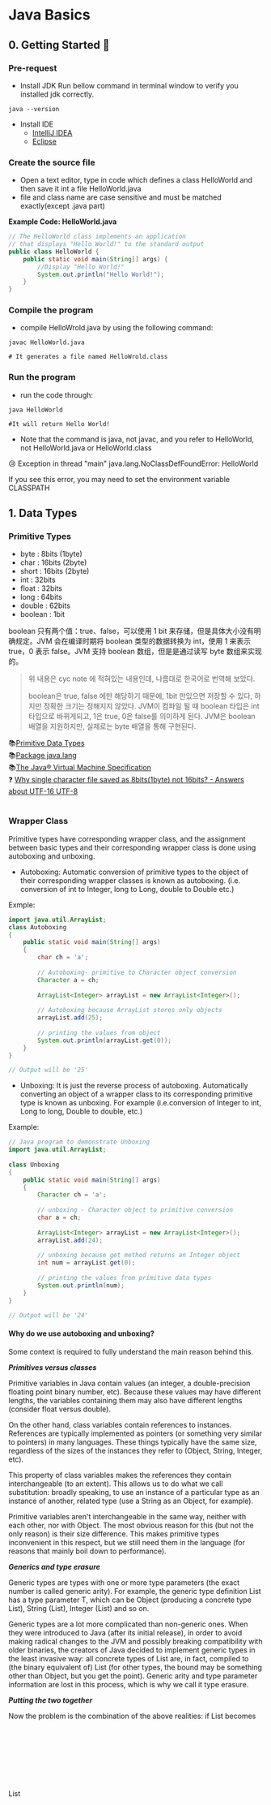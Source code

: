 # Java Basics


## 0. Getting Started 🚀

### Pre-request

- Install JDK
Run bellow command in terminal window to verify you installed jdk correctly.
```shell
java --version
```
- Install IDE
  - [IntelliJ IDEA](https://www.jetbrains.com/idea/download/#section=mac)
  - [Eclipse](https://www.eclipse.org/downloads/)


### Create the source file
- Open a text editor, type in code which defines a class HelloWorld and then save it int a file HelloWorld.java
- file and class name are case sensitive and must be matched exactly(except .java part)

**Example Code: HelloWorld.java**
```java
// The HelloWorld class implements an application
// that displays "Hello World!" to the standard output
public class HelloWorld {
	public static void main(String[] args) {
		//Display "Hello World!"
		System.out.println("Hello World!");
	}
}
```
### Compile the program
- compile HelloWrold.java by using the following command:
```shell
javac HelloWorld.java

# It generates a file named HelloWrold.class
```

### Run the program
- run the code through:
```shell
java HelloWorld

#It will return Hello World!
```
- Note that the command is java, not javac, and you refer to HelloWorld, not HelloWorld.java or HelloWorld.class

😢 Exception in thread "main" java.lang.NoClassDefFoundError: HelloWorld

If you see this error, you may need to set the environment variable CLASSPATH








## 1. Data Types

### Primitive Types
- byte : 8bits (1byte)
- char : 16bits (2byte)
- short : 16bits (2byte)
- int : 32bits
- float : 32bits
- long : 64bits
- double : 62bits
- boolean : 1bit

boolean 只有两个值：true、false，可以使用 1 bit 来存储，但是具体大小没有明确规定。JVM 会在编译时期将 boolean 类型的数据转换为 int，使用 1 来表示 true，0 表示 false。JVM 支持 boolean 数组，但是是通过读写 byte 数组来实现的。

> 위 내용은 cyc note 에 적혀있는 내용인데, 나름대로 한국어로 번역해 보았다.
>
> boolean은 true, false 에만 해당하기 때문에, 1bit 만있으면 저장할 수 있다, 하지만 정확한 크기는 정해지지 않았다.
> JVM이 컴파일 될 때 boolean 타입은 int 타입으로 바뀌게되고, 1은 true, 0은 false를 의미하게 된다. JVM은 boolean 배열을 지원하지만, 실제로는 byte 배열을 통해 구현된다.



 📚[Primitive Data Types](https://docs.oracle.com/javase/tutorial/java/nutsandbolts/datatypes.html)  
 📚[Package java.lang](https://docs.oracle.com/javase/9/docs/api/java/lang/package-use.html)  
 📚[The Java® Virtual
Machine Specification](https://docs.oracle.com/javase/specs/jvms/se8/jvms8.pdf)  
 ❓ [Why single character file saved as 8bits(1byte) not 16bits? - Answers about UTF-16 UTF-8](https://stackoverflow.com/questions/24095187/char-size-8-bit-or-16-bit)  
 <br>
 

### Wrapper Class


Primitive types have corresponding wrapper class, and the assignment between basic types and their corresponding wrapper class is done using autoboxing and unboxing. 

- Autoboxing: Automatic conversion of primitive types to the object of their corresponding wrapper classes is known as autoboxing. (i.e. conversion of int to Integer, long to Long, double to Double etc.)

Exmple:
```java
import java.util.ArrayList;
class Autoboxing
{
    public static void main(String[] args)
    {
        char ch = 'a';
  
        // Autoboxing- primitive to Character object conversion
        Character a = ch;
  
        ArrayList<Integer> arrayList = new ArrayList<Integer>();
  
        // Autoboxing because ArrayList stores only objects
        arrayList.add(25);
  
        // printing the values from object
        System.out.println(arrayList.get(0));
    }
}

// Output will be '25'
```

- Unboxing: It is just the reverse process of autoboxing. Automatically converting an object of a wrapper class to its corresponding primitive type is known as unboxing. For example (i.e.conversion of Integer to int, Long to long, Double to double, etc.)

Example:
```java
// Java program to demonstrate Unboxing
import java.util.ArrayList;
  
class Unboxing
{
    public static void main(String[] args)
    {
        Character ch = 'a';
  
        // unboxing - Character object to primitive conversion
        char a = ch;
  
        ArrayList<Integer> arrayList = new ArrayList<Integer>();
        arrayList.add(24);
  
        // unboxing because get method returns an Integer object
        int num = arrayList.get(0);
  
        // printing the values from primitive data types
        System.out.println(num);
    }
}

// Output will be '24'
```

#### Why do we use autoboxing and unboxing?

Some context is required to fully understand the main reason behind this.

***Primitives versus classes***  

Primitive variables in Java contain values (an integer, a double-precision floating point binary number, etc). Because these values may have different lengths, the variables containing them may also have different lengths (consider float versus double).

On the other hand, class variables contain references to instances. References are typically implemented as pointers (or something very similar to pointers) in many languages. These things typically have the same size, regardless of the sizes of the instances they refer to (Object, String, Integer, etc).

This property of class variables makes the references they contain interchangeable (to an extent). This allows us to do what we call substitution: broadly speaking, to use an instance of a particular type as an instance of another, related type (use a String as an Object, for example).

Primitive variables aren't interchangeable in the same way, neither with each other, nor with Object. The most obvious reason for this (but not the only reason) is their size difference. This makes primitive types inconvenient in this respect, but we still need them in the language (for reasons that mainly boil down to performance).

***Generics and type erasure***

Generic types are types with one or more type parameters (the exact number is called generic arity). For example, the generic type definition List<T> has a type parameter T, which can be Object (producing a concrete type List<Object>), String (List<String>), Integer (List<Integer>) and so on.

Generic types are a lot more complicated than non-generic ones. When they were introduced to Java (after its initial release), in order to avoid making radical changes to the JVM and possibly breaking compatibility with older binaries, the creators of Java decided to implement generic types in the least invasive way: all concrete types of List<T> are, in fact, compiled to (the binary equivalent of) List<Object> (for other types, the bound may be something other than Object, but you get the point). Generic arity and type parameter information are lost in this process, which is why we call it type erasure.


***Putting the two together***

Now the problem is the combination of the above realities: if List<T> becomes List<Object> in all cases, then T must always be a type that can be directly assigned to Object. Anything else can't be allowed. Since, as we said before, int, float and double aren't interchangeable with Object, there can't be a List<int>, List<float> or List<double> (unless a significantly more complicated implementation of generics existed in the JVM).

But Java offers types like Integer, Float and Double which wrap these primitives in class instances, making them effectively substitutable as Object, thus allowing generic types to indirectly work with the primitives as well (because you can have List<Integer>, List<Float>, List<Double> and so on).

The process of creating an Integer from an int, a Float from a float and so on, is called boxing. The reverse is called unboxing. Because having to box primitives every time you want to use them as Object is inconvenient, there are cases where the language does this automatically - that's called autoboxing.


📚[Autoboxing and Unboxing](https://docs.oracle.com/javase/tutorial/java/data/autoboxing.html)  
📚[StackOverFlow: Why java use autoboxing,unboxing?](https://stackoverflow.com/questions/27647407/why-do-we-use-autoboxing-and-unboxing-in-java#:~:text=Because%20having%20to%20box%20primitives,this%20automatically%20%2D%20that's%20called%20autoboxing.&text=As%20per%20your%20explanation%20we,...%20to%20implement%20generics.)  
📚[The Numbers Classes](https://docs.oracle.com/javase/tutorial/java/data/numberclasses.html)  
<br>  

### Buffer Pool
The difference between new Integer(123) and Integer.valueOf(123) is:
- `new Integer(123)` will create a new `Object` instacne for each call.
- `Integer.valueOf(123)` has the difference it caches Objects, so you may end up with the same `Object` if you call it more than once.

Example:
```java
Integer x = new Integer(123);
Integer y = new Integer(123);
System.out.println(x == y);    // false
Integer z = Integer.valueOf(123);
Integer k = Integer.valueOf(123);
System.out.println(z == k);   // true

```

## 2. String  

### Overview

### Immutable

### String, StringBuffer and StringBuilder

### String Pool

### new String("abc")

📚 ![StackOverFlow: Differences between new Integer(123), Integer.valueOf(123) and just 123](https://stackoverflow.com/questions/9030817/differences-between-new-integer123-integer-valueof123-and-just-123)  
📚 ![javadoc](https://docs.oracle.com/javase/1.5.0/docs/api/java/lang/Integer.html#valueOf%28int%29)  


## n. Object-Oriented programming

### Procedural vs. Object-Oriented Programming 

- The unit in procedural programming is funciton, and unit in OOP is class.
- Procedural programming concentrates on creating function, while OOP starts from isloating the classes, and then look for the methods inside them.
- Procedural programming sperates the data of the program from the operations that manipulate the data, while OOP focus on both of them.


<img src="assets/OOPvsProcedural.png" alt="Procedural vs OOP" width="500"/>

### Concepts of Class and Object

- "Class" refers to a blueprint. It defines the variables and methods the object support.
- "Object" is an instance of a class. each object has a class which defines its data and behavior.

### Class Members

- A class can have three kinds of members:
  - **fields**: data variables which determine the status of the class or an object (e.g. )
  - **methos**: executable code of the class built from statemets. It allows us to manipulate/change the status of an object or access the value of the data member
  - **nested classes and nested interfaces** 

**Sample class**
```java
class Pencil {
  public String color = "red";
  public int length;
  public float diameter;
  
  pulbic static long nextID = 0;
  
  public void setColor (String newColor) {
  	color = newColor;  
  }
  
  public void getColor() {
  	return color;
  }

```
